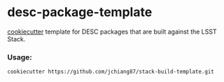 # desc-package-template

[cookiecutter](https://cookiecutter.readthedocs.org/en/latest/) template for DESC packages that are built against the LSST Stack.

### Usage:
```
cookiecutter https://github.com/jchiang87/stack-build-template.git
```
